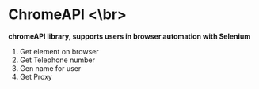 # ChromeAPI <\br>
**chromeAPI library, supports users in browser automation with Selenium**

1. Get element on browser
2. Get Telephone number
3. Gen name for user
4. Get Proxy